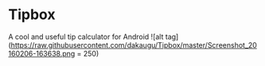 # Tipbox
A cool and useful tip calculator for Android
![alt tag](https://raw.githubusercontent.com/dakaugu/Tipbox/master/Screenshot_20160206-163638.png = 250)
